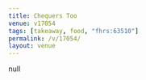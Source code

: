 ```yaml
---
title: Chequers Too
venue: v17054
tags: [takeaway, food, "fhrs:63510"]
permalink: /v/17054/
layout: venue
---
```

null